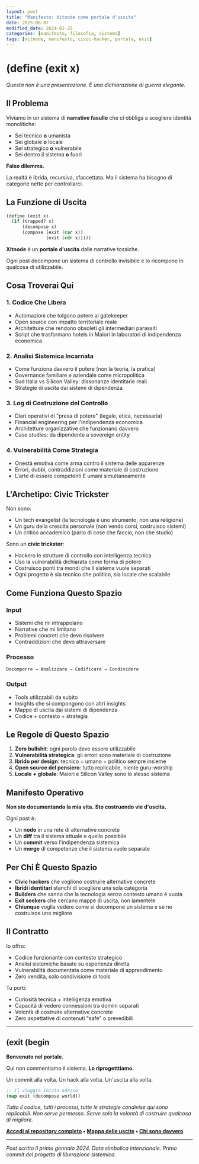 ```yaml
---
layout: post
title: "Manifesto: Xitnode come portale d'uscita"
date: 2025-06-07
modified_date: 2024-01-25
categories: [manifesto, filosofia, sistema]
tags: [xitnode, manifesto, civic-hacker, portale, exit]
---
```


# (define (exit x)

*Questa non è una presentazione. È una dichiarazione di guerra elegante.*

## Il Problema

Viviamo in un sistema di **narrative fasulle** che ci obbliga a scegliere identità monolitiche:

- Sei tecnico **o** umanista
- Sei globale **o** locale
- Sei strategico **o** vulnerabile
- Sei dentro il sistema **o** fuori

**Falso dilemma.**

La realtà è ibrida, recursiva, sfaccettata. Ma il sistema ha bisogno di categorie nette per controllarci.

## La Funzione di Uscita

```lisp
(define (exit x)
  (if (trapped? x)
      (decompose x)
      (compose (exit (car x))
               (exit (cdr x)))))
```

**Xitnode** è un **portale d'uscita** dalle narrative tossiche.

Ogni post decompone un sistema di controllo invisibile e lo ricompone in qualcosa di utilizzabile.

## Cosa Troverai Qui

### 1. Codice Che Libera
- Automazioni che tolgono potere ai gatekeeper
- Open source con impatto territoriale reale
- Architetture che rendono obsoleti gli intermediari parassiti
- Script che trasformano hotels in Maiori in laboratori di indipendenza economica

### 2. Analisi Sistemica Incarnata
- Come funziona davvero il potere (non la teoria, la pratica)
- Governance familiare e aziendale come micropolitica
- Sud Italia vs Silicon Valley: dissonanze identitarie reali
- Strategie di uscita dai sistemi di dipendenza

### 3. Log di Costruzione del Controllo
- Diari operativi di "presa di potere" (legale, etica, necessaria)
- Financial engineering per l'indipendenza economica
- Architetture organizzative che funzionano davvero
- Case studies: da dipendente a sovereign entity

### 4. Vulnerabilità Come Strategia
- Onestà emotiva come arma contro il sistema delle apparenze
- Errori, dubbi, contraddizioni come materiale di costruzione
- L'arte di essere competenti E umani simultaneamente

## L'Archetipo: Civic Trickster

Non sono:
- Un tech evangelist (la tecnologia è uno strumento, non una religione)
- Un guru della crescita personale (non vendo corsi, costruisco sistemi)
- Un critico accademico (parlo di cose che faccio, non che studio)

Sono un **civic trickster**:
- Hackero le strutture di controllo con intelligenza tecnica
- Uso la vulnerabilità dichiarata come forma di potere
- Costruisco ponti tra mondi che il sistema vuole separati
- Ogni progetto è sia tecnico che politico, sia locale che scalabile

## Come Funziona Questo Spazio

### Input
- Sistemi che mi intrappolano
- Narrative che mi limitano
- Problemi concreti che devo risolvere
- Contraddizioni che devo attraversare

### Processo
```
Decomporre → Analizzare → Codificare → Condividere
```

### Output
- Tools utilizzabili da subito
- Insights che si compongono con altri insights
- Mappe di uscita dai sistemi di dipendenza
- Codice + contesto + strategia

## Le Regole di Questo Spazio

1. **Zero bullshit**: ogni parola deve essere utilizzabile
2. **Vulnerabilità strategica**: gli errori sono materiale di costruzione
3. **Ibrido per design**: tecnico + umano + politico sempre insieme
4. **Open source del pensiero**: tutto replicabile, niente guru-worship
5. **Locale + globale**: Maiori e Silicon Valley sono lo stesso sistema

## Manifesto Operativo

**Non sto documentando la mia vita.**
**Sto costruendo vie d'uscita.**

Ogni post è:
- Un **nodo** in una rete di alternative concrete
- Un **diff** tra il sistema attuale e quello possibile
- Un **commit** verso l'indipendenza sistemica
- Un **merge** di competenze che il sistema vuole separate

## Per Chi È Questo Spazio

- **Civic hackers** che vogliono costruire alternative concrete
- **Ibridi identitari** stanchi di scegliere una sola categoria
- **Builders** che sanno che la tecnologia senza contesto umano è vuota
- **Exit seekers** che cercano mappe di uscita, non lamentele
- **Chiunque** voglia vedere come si decompone un sistema e se ne costruisce uno migliore

## Il Contratto

Io offro:
- Codice funzionante con contesto strategico
- Analisi sistemiche basate su esperienza diretta
- Vulnerabilità documentata come materiale di apprendimento
- Zero vendita, solo condivisione di tools

Tu porti:
- Curiosità tecnica + intelligenza emotiva
- Capacità di vedere connessioni tra domini separati
- Volontà di costruire alternative concrete
- Zero aspettative di contenuti "safe" o prevedibili

---

## (exit (begin

**Benvenuto nel portale.**

Qui non commentiamo il sistema. **Lo riprogetttiamo.**

Un commit alla volta.
Un hack alla volta.
Un'uscita alla volta.

```lisp
;; Il viaggio inizia adesso
(map exit (decompose world))
```

*Tutto il codice, tutti i processi, tutte le strategie condivise qui sono replicabili.*
*Non serve permesso. Serve solo la volontà di costruire qualcosa di migliore.*

**[Accedi al repository completo](https://github.com/xitnode) • [Mappa delle uscite](/archive) • [Chi sono davvero](/about)**

---

*Post scritto il primo gennaio 2024. Data simbolica intenzionale.*
*Primo commit del progetto di liberazione sistemica.*
